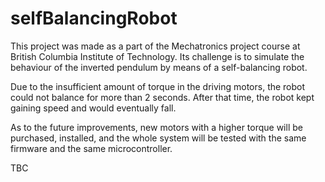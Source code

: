 # selfBalancingRobot

This project was made as a part of the Mechatronics project course at British Columbia Institute of Technology.
Its challenge is to simulate the behaviour of the inverted pendulum by means of a self-balancing robot.

Due to the insufficient amount of torque in the driving motors, the robot could not balance for more than 2 seconds. 
After that time, the robot kept gaining speed and would eventually fall.

As to the future improvements, new motors with a higher torque will be purchased, installed, 
and the whole system will be tested with the same firmware and the same microcontroller. 

TBC

